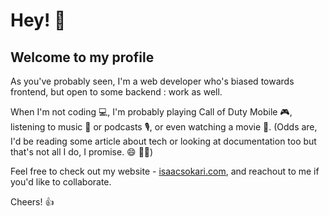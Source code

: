 # Hey! 👋

## Welcome to my profile

As you've probably seen, I'm a web developer who's biased towards frontend, but open to some backend : work as well. 

When I'm not coding 💻, I'm probably playing Call of Duty Mobile 🎮, listening to music 🎵 or podcasts 🎙️, or even watching a movie 🎥. (Odds are, I'd be reading some article about tech or looking at documentation too but that's not all I do, I promise. 😄 :running_man:)

Feel free to check out my website - [isaacsokari.com](isaacsokari.com), and reachout to me if you'd like to collaborate.

Cheers! 👍